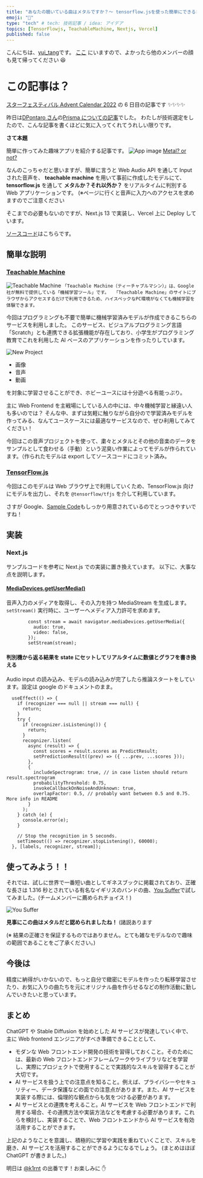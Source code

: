 ```yaml
---
title: "あなたの聴いている曲はメタルですか？〜 tensorflow.jsを使った簡単にできるオーディオ評価アプリ〜"
emoji: "🤘"
type: "tech" # tech: 技術記事 / idea: アイデア
topics: [TensorFlowjs, TeachableMachine, Nextjs, Vercel]
published: false
---
```


こんにちは、[yui_tang](https://twitter.com/yui_tang)です。
[ここ](https://www.notion.so/e57a16aedb154e80b514be7f45d45655?v=ae38f00759df4ecd84b17f835e6eac0f) にいますので、よかったら他のメンバーの顔も見て帰ってください 😆

# この記事は？

[スターフェスティバル Advent Calendar 2022](https://qiita.com/advent-calendar/2022/stafes) の 6 日目の記事です ✨✨✨✨

昨日は[DPontaro さん](https://stafes.notion.site/Nobuki-Dozono-656cff890f7344a58118291d5aca99d8)の[Prisma についての記事](https://zenn.dev/stafes_blog/articles/i-love-prisma)でした。
わたしが技術選定をしたので、こんな記事を書くほどに気に入ってくれてうれしい限りです。

**さて本題**

簡単に作ってみた趣味アプリを紹介する記事です。
![App image](/images/20221205184120-capture.gif "application image")
[Metal? or not?](https://metal-or-not.vercel.app/metal-or-not)

なんのこっちゃだと思いますが、簡単に言うと
Web Audio API を通して Input された音声を、
**teachable machine** を用いて事前に作成したモデルにて、**tensorflow.js** を通して
**メタルか？それ以外か？** をリアルタイムに判別する Web アプリケーションです。
(※ページに行くと音声に入力へのアクセスを求めますのでご注意ください

そこまでの必要もないのですが、Next.js 13 で実装し、Vercel 上に Deploy しています。

[ソースコード](https://github.com/YuiSakamoto/metal-or-not)はこちらです。

## 簡単な説明

### [Teachable Machine](https://teachablemachine.withgoogle.com/)

![Teachable Machine](/images/teachablemachine.png "Teachable Machine")
`「Teachable Machine（ティーチャブルマシン）」は、Google社が無料で提供している「機械学習ツール」です。
　「Teachable Machine」のサイトにブラウザからアクセスするだけで利用できるため、ハイスペックなPC環境がなくても機械学習を体験できます。`

今回はプログラミングも不要で簡単に機械学習済みモデルが作成できるこちらのサービスを利用しました。
このサービス、ビジュアルプログラミング言語「Scratch」とも連携できる拡張機能が存在しており、小学生がプログラミング教育でこれを利用した AI ベースのアプリケーションを作ったりしています。

![New Project](/images/teachablemachine-new-project.png "new project")

- 画像
- 音声
- 動画

を対象に学習させることができ、ホビーユースには十分遊べる有能っぷり。

主に Web Frontend を主戦場にしている人の中には、中々機械学習と縁遠い人も多いのでは？
そんな中、まずは気軽に触りながら自分ので学習済みモデルを作ってみる、なんてユースケースには最適なサービスなので、ぜひ利用してみてください！

今回はこの音声プロジェクトを使って、粛々とメタルとその他の音楽のデータをサンプルとして食わせる（手動）という泥臭い作業によってモデルが作られています。（作られたモデルは export してソースコードにコミット済み。

### [TensorFlow.js](https://www.tensorflow.org/js)

今回はこのモデルは Web ブラウザ上で利用していくため、TensorFlow.js 向けにモデルを出力し、それを `@tensorflow/tfjs` を介して利用しています。

さすが Google、[Sample Code](https://github.com/googlecreativelab/teachablemachine-community/tree/master/libraries/audio)もしっかり用意されているのでとっつきやすいですね！

## 実装

### Next.js

サンプルコードを参考に Next.js での実装に置き換えています。
以下に、大事な点を説明します。

#### [MediaDevices.getUserMedia()](https://developer.mozilla.org/ja/docs/Web/API/MediaDevices/getUserMedia)

音声入力のメディアを取得し、その入力を持つ MediaStream を生成します。 `setStream()` 実行時に、ユーザーへメディア入力許可を求めます。

```
        const stream = await navigator.mediaDevices.getUserMedia({
          audio: true,
          video: false,
        });
        setStream(stream);
```

#### 判別機から返る結果を state にセットしてリアルタイムに数値とグラフを書き換える

Audio input の読み込み、モデルの読み込みが完了したら推論スタートをしています。設定は google のドキュメントのまま。

```
  useEffect(() => {
    if (recognizer === null || stream === null) {
      return;
    }
    try {
      if (recognizer.isListening()) {
        return;
      }
      recognizer.listen(
        async (result) => {
          const scores = result.scores as PredictResult;
          setPredictionResult((prev) => ({ ...prev, ...scores }));
        },
        {
          includeSpectrogram: true, // in case listen should return result.spectrogram
          probabilityThreshold: 0.75,
          invokeCallbackOnNoiseAndUnknown: true,
          overlapFactor: 0.5, // probably want between 0.5 and 0.75. More info in README
        }
      );
    } catch (e) {
      console.error(e);
    }

    // Stop the recognition in 5 seconds.
    setTimeout(() => recognizer.stopListening(), 60000);
  }, [labels, recognizer, stream]);
```

## 使ってみよう！！

それでは、試しに世界で一番短い曲としてギネスブックに掲載されており、正確な長さは 1.316 秒とされている有名なイギリスのバンドの曲、[You Suffer](https://youtu.be/_-ywSPWu3K8)で試してみました。(チームメンバーに薦められチョイス！)

![You Suffer](/images/YouSuffer.png "You Suffer")

**見事にこの曲はメタルだと認められましたね！** (諸説あります

(※ 結果の正確さを保証するものではありません。とても雑なモデルなので趣味の範囲であることをご了承ください。)

## 今後は

精度に納得がいかないので、もっと自分で緻密にモデルを作ったり転移学習させたり、お気に入りの曲たちを元にオリジナル曲を作らせるなどの制作活動に勤しんでいきたいと思っています。

## まとめ

ChatGPT や Stable Diffusion を始めとした AI サービスが発達していく中で、主に Web frontend エンジニアがすべき準備できることとして、

- モダンな Web フロントエンド開発の技術を習得しておくこと。そのためには、最新の Web フロントエンドフレームワークやライブラリなどを学習し、実際にプロジェクトで使用することで実践的なスキルを習得することが大切です。
- AI サービスを扱う上での注意点を知ること。例えば、プライバシーやセキュリティー、データ保護などの面での注意点があります。また、AI サービスを実装する際には、倫理的な観点からも気をつける必要があります。
- AI サービスとの連携を考えること。AI サービスを Web フロントエンドで利用する場合、その連携方法や実装方法などを考慮する必要があります。これらを検討し、実装することで、Web フロントエンドから AI サービスを有効活用することができます。

上記のようなことを意識し、積極的に学習や実践を重ねていくことで、スキルを磨き、AI サービスを活用することができるようになるでしょう。
(まとめはほぼ ChatGPT が書きました。)

明日は [@k1rnt](https://twitter.com/k1rnt) の出番です！お楽しみに ✋
